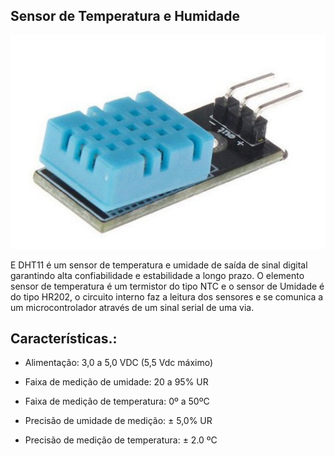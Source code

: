 ## Sensor de Temperatura e Humidade

![alt text](img/1.png)

E DHT11 é um sensor de temperatura e umidade de saída de sinal digital garantindo alta confiabilidade e estabilidade a longo prazo. O elemento sensor de temperatura é um termistor do tipo NTC e o sensor de Umidade é do tipo HR202, o circuito interno faz a leitura dos sensores e se comunica a um microcontrolador através de um sinal serial de uma via. 

## Características.:

- Alimentação: 3,0 a 5,0 VDC (5,5 Vdc máximo)

- Faixa de medição de umidade: 20 a 95% UR

- Faixa de medição de temperatura: 0º a 50ºC

- Precisão de umidade de medição: ± 5,0% UR

- Precisão de medição de temperatura: ± 2.0 ºC
